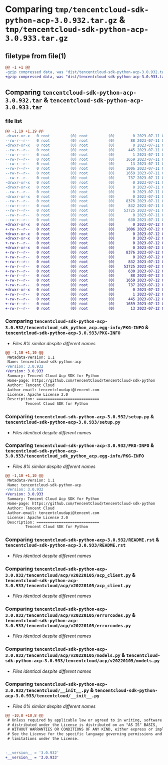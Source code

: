 # Comparing `tmp/tencentcloud-sdk-python-acp-3.0.932.tar.gz` & `tmp/tencentcloud-sdk-python-acp-3.0.933.tar.gz`

## filetype from file(1)

```diff
@@ -1 +1 @@
-gzip compressed data, was "dist/tencentcloud-sdk-python-acp-3.0.932.tar", last modified: Tue Jul 11 00:29:12 2023, max compression
+gzip compressed data, was "dist/tencentcloud-sdk-python-acp-3.0.933.tar", last modified: Wed Jul 12 00:18:02 2023, max compression
```

## Comparing `tencentcloud-sdk-python-acp-3.0.932.tar` & `tencentcloud-sdk-python-acp-3.0.933.tar`

### file list

```diff
@@ -1,19 +1,19 @@
-drwxr-xr-x   0 root         (0) root         (0)        0 2023-07-11 00:29:12.000000 tencentcloud-sdk-python-acp-3.0.932/
--rw-r--r--   0 root         (0) root         (0)       88 2023-07-11 00:29:12.000000 tencentcloud-sdk-python-acp-3.0.932/setup.cfg
-drwxr-xr-x   0 root         (0) root         (0)        0 2023-07-11 00:29:12.000000 tencentcloud-sdk-python-acp-3.0.932/tencentcloud_sdk_python_acp.egg-info/
--rw-r--r--   0 root         (0) root         (0)      445 2023-07-11 00:29:12.000000 tencentcloud-sdk-python-acp-3.0.932/tencentcloud_sdk_python_acp.egg-info/SOURCES.txt
--rw-r--r--   0 root         (0) root         (0)        1 2023-07-11 00:29:12.000000 tencentcloud-sdk-python-acp-3.0.932/tencentcloud_sdk_python_acp.egg-info/dependency_links.txt
--rw-r--r--   0 root         (0) root         (0)     1659 2023-07-11 00:29:12.000000 tencentcloud-sdk-python-acp-3.0.932/tencentcloud_sdk_python_acp.egg-info/PKG-INFO
--rw-r--r--   0 root         (0) root         (0)       13 2023-07-11 00:29:12.000000 tencentcloud-sdk-python-acp-3.0.932/tencentcloud_sdk_python_acp.egg-info/top_level.txt
--rw-r--r--   0 root         (0) root         (0)     1006 2023-07-11 00:29:12.000000 tencentcloud-sdk-python-acp-3.0.932/setup.py
--rw-r--r--   0 root         (0) root         (0)     1659 2023-07-11 00:29:12.000000 tencentcloud-sdk-python-acp-3.0.932/PKG-INFO
--rw-r--r--   0 root         (0) root         (0)      737 2023-07-11 00:29:12.000000 tencentcloud-sdk-python-acp-3.0.932/README.rst
-drwxr-xr-x   0 root         (0) root         (0)        0 2023-07-11 00:29:12.000000 tencentcloud-sdk-python-acp-3.0.932/tencentcloud/
-drwxr-xr-x   0 root         (0) root         (0)        0 2023-07-11 00:29:12.000000 tencentcloud-sdk-python-acp-3.0.932/tencentcloud/acp/
--rw-r--r--   0 root         (0) root         (0)        0 2023-07-11 00:29:12.000000 tencentcloud-sdk-python-acp-3.0.932/tencentcloud/acp/__init__.py
-drwxr-xr-x   0 root         (0) root         (0)        0 2023-07-11 00:29:12.000000 tencentcloud-sdk-python-acp-3.0.932/tencentcloud/acp/v20220105/
--rw-r--r--   0 root         (0) root         (0)     8376 2023-07-11 00:29:12.000000 tencentcloud-sdk-python-acp-3.0.932/tencentcloud/acp/v20220105/acp_client.py
--rw-r--r--   0 root         (0) root         (0)      832 2023-07-11 00:29:12.000000 tencentcloud-sdk-python-acp-3.0.932/tencentcloud/acp/v20220105/errorcodes.py
--rw-r--r--   0 root         (0) root         (0)    53725 2023-07-11 00:29:12.000000 tencentcloud-sdk-python-acp-3.0.932/tencentcloud/acp/v20220105/models.py
--rw-r--r--   0 root         (0) root         (0)        0 2023-07-11 00:29:12.000000 tencentcloud-sdk-python-acp-3.0.932/tencentcloud/acp/v20220105/__init__.py
--rw-r--r--   0 root         (0) root         (0)      630 2023-07-11 00:29:12.000000 tencentcloud-sdk-python-acp-3.0.932/tencentcloud/__init__.py
+drwxr-xr-x   0 root         (0) root         (0)        0 2023-07-12 00:18:02.000000 tencentcloud-sdk-python-acp-3.0.933/
+-rw-r--r--   0 root         (0) root         (0)     1006 2023-07-12 00:18:02.000000 tencentcloud-sdk-python-acp-3.0.933/setup.py
+drwxr-xr-x   0 root         (0) root         (0)        0 2023-07-12 00:18:02.000000 tencentcloud-sdk-python-acp-3.0.933/tencentcloud/
+drwxr-xr-x   0 root         (0) root         (0)        0 2023-07-12 00:18:02.000000 tencentcloud-sdk-python-acp-3.0.933/tencentcloud/acp/
+-rw-r--r--   0 root         (0) root         (0)        0 2023-07-12 00:18:02.000000 tencentcloud-sdk-python-acp-3.0.933/tencentcloud/acp/__init__.py
+drwxr-xr-x   0 root         (0) root         (0)        0 2023-07-12 00:18:02.000000 tencentcloud-sdk-python-acp-3.0.933/tencentcloud/acp/v20220105/
+-rw-r--r--   0 root         (0) root         (0)     8376 2023-07-12 00:18:02.000000 tencentcloud-sdk-python-acp-3.0.933/tencentcloud/acp/v20220105/acp_client.py
+-rw-r--r--   0 root         (0) root         (0)        0 2023-07-12 00:18:02.000000 tencentcloud-sdk-python-acp-3.0.933/tencentcloud/acp/v20220105/__init__.py
+-rw-r--r--   0 root         (0) root         (0)      832 2023-07-12 00:18:02.000000 tencentcloud-sdk-python-acp-3.0.933/tencentcloud/acp/v20220105/errorcodes.py
+-rw-r--r--   0 root         (0) root         (0)    53725 2023-07-12 00:18:02.000000 tencentcloud-sdk-python-acp-3.0.933/tencentcloud/acp/v20220105/models.py
+-rw-r--r--   0 root         (0) root         (0)      630 2023-07-12 00:18:02.000000 tencentcloud-sdk-python-acp-3.0.933/tencentcloud/__init__.py
+-rw-r--r--   0 root         (0) root         (0)       88 2023-07-12 00:18:02.000000 tencentcloud-sdk-python-acp-3.0.933/setup.cfg
+-rw-r--r--   0 root         (0) root         (0)     1659 2023-07-12 00:18:02.000000 tencentcloud-sdk-python-acp-3.0.933/PKG-INFO
+-rw-r--r--   0 root         (0) root         (0)      737 2023-07-12 00:18:02.000000 tencentcloud-sdk-python-acp-3.0.933/README.rst
+drwxr-xr-x   0 root         (0) root         (0)        0 2023-07-12 00:18:02.000000 tencentcloud-sdk-python-acp-3.0.933/tencentcloud_sdk_python_acp.egg-info/
+-rw-r--r--   0 root         (0) root         (0)        1 2023-07-12 00:18:02.000000 tencentcloud-sdk-python-acp-3.0.933/tencentcloud_sdk_python_acp.egg-info/dependency_links.txt
+-rw-r--r--   0 root         (0) root         (0)      445 2023-07-12 00:18:02.000000 tencentcloud-sdk-python-acp-3.0.933/tencentcloud_sdk_python_acp.egg-info/SOURCES.txt
+-rw-r--r--   0 root         (0) root         (0)     1659 2023-07-12 00:18:02.000000 tencentcloud-sdk-python-acp-3.0.933/tencentcloud_sdk_python_acp.egg-info/PKG-INFO
+-rw-r--r--   0 root         (0) root         (0)       13 2023-07-12 00:18:02.000000 tencentcloud-sdk-python-acp-3.0.933/tencentcloud_sdk_python_acp.egg-info/top_level.txt
```

### Comparing `tencentcloud-sdk-python-acp-3.0.932/tencentcloud_sdk_python_acp.egg-info/PKG-INFO` & `tencentcloud-sdk-python-acp-3.0.933/PKG-INFO`

 * *Files 8% similar despite different names*

```diff
@@ -1,10 +1,10 @@
 Metadata-Version: 1.1
 Name: tencentcloud-sdk-python-acp
-Version: 3.0.932
+Version: 3.0.933
 Summary: Tencent Cloud Acp SDK for Python
 Home-page: https://github.com/TencentCloud/tencentcloud-sdk-python
 Author: Tencent Cloud
 Author-email: tencentcloudapi@tencent.com
 License: Apache License 2.0
 Description: ============================
         Tencent Cloud SDK for Python
```

### Comparing `tencentcloud-sdk-python-acp-3.0.932/setup.py` & `tencentcloud-sdk-python-acp-3.0.933/setup.py`

 * *Files identical despite different names*

### Comparing `tencentcloud-sdk-python-acp-3.0.932/PKG-INFO` & `tencentcloud-sdk-python-acp-3.0.933/tencentcloud_sdk_python_acp.egg-info/PKG-INFO`

 * *Files 8% similar despite different names*

```diff
@@ -1,10 +1,10 @@
 Metadata-Version: 1.1
 Name: tencentcloud-sdk-python-acp
-Version: 3.0.932
+Version: 3.0.933
 Summary: Tencent Cloud Acp SDK for Python
 Home-page: https://github.com/TencentCloud/tencentcloud-sdk-python
 Author: Tencent Cloud
 Author-email: tencentcloudapi@tencent.com
 License: Apache License 2.0
 Description: ============================
         Tencent Cloud SDK for Python
```

### Comparing `tencentcloud-sdk-python-acp-3.0.932/README.rst` & `tencentcloud-sdk-python-acp-3.0.933/README.rst`

 * *Files identical despite different names*

### Comparing `tencentcloud-sdk-python-acp-3.0.932/tencentcloud/acp/v20220105/acp_client.py` & `tencentcloud-sdk-python-acp-3.0.933/tencentcloud/acp/v20220105/acp_client.py`

 * *Files identical despite different names*

### Comparing `tencentcloud-sdk-python-acp-3.0.932/tencentcloud/acp/v20220105/errorcodes.py` & `tencentcloud-sdk-python-acp-3.0.933/tencentcloud/acp/v20220105/errorcodes.py`

 * *Files identical despite different names*

### Comparing `tencentcloud-sdk-python-acp-3.0.932/tencentcloud/acp/v20220105/models.py` & `tencentcloud-sdk-python-acp-3.0.933/tencentcloud/acp/v20220105/models.py`

 * *Files identical despite different names*

### Comparing `tencentcloud-sdk-python-acp-3.0.932/tencentcloud/__init__.py` & `tencentcloud-sdk-python-acp-3.0.933/tencentcloud/__init__.py`

 * *Files 0% similar despite different names*

```diff
@@ -10,8 +10,8 @@
 # Unless required by applicable law or agreed to in writing, software
 # distributed under the License is distributed on an "AS IS" BASIS,
 # WITHOUT WARRANTIES OR CONDITIONS OF ANY KIND, either express or implied.
 # See the License for the specific language governing permissions and
 # limitations under the License.
 
 
-__version__ = '3.0.932'
+__version__ = '3.0.933'
```

